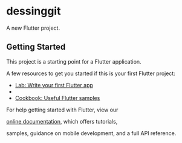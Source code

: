 # dessinggit

A new Flutter project.

## Getting Started


This project is a starting point for a Flutter application.

A few resources to get you started if this is your first Flutter project:

- [Lab: Write your first Flutter app](https://flutter.dev/docs/get-started/codelab)
- 
- [Cookbook: Useful Flutter samples](https://flutter.dev/docs/cookbook)


For help getting started with Flutter, view our

[online documentation](https://flutter.dev/docs), which offers tutorials,

samples, guidance on mobile development, and a full API reference.
